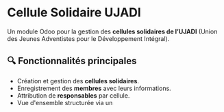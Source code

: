 # Cellule Solidaire UJADI

Un module Odoo pour la gestion des **cellules solidaires de l’UJADI** (Union des Jeunes Adventistes pour le Développement Intégral).

## 🔍 Fonctionnalités principales

- Création et gestion des **cellules solidaires**.
- Enregistrement des **membres** avec leurs informations.
- Attribution de **responsables** par cellule.
- Vue d'ensemble structurée via un
